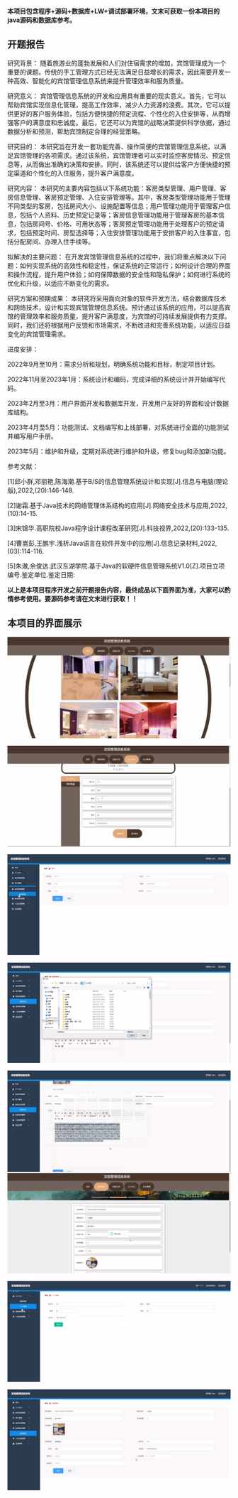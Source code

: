 ****本项目包含程序+源码+数据库+LW+调试部署环境，文末可获取一份本项目的java源码和数据库参考。****

## ******开题报告******

研究背景：
随着旅游业的蓬勃发展和人们对住宿需求的增加，宾馆管理成为一个重要的课题。传统的手工管理方式已经无法满足日益增长的需求，因此需要开发一种高效、智能化的宾馆管理信息系统来提升管理效率和服务质量。

研究意义：
宾馆管理信息系统的开发和应用具有重要的现实意义。首先，它可以帮助宾馆实现信息化管理，提高工作效率，减少人力资源的浪费。其次，它可以提供更好的客户服务体验，包括方便快捷的预定流程、个性化的入住安排等，从而增强客户的满意度和忠诚度。最后，它还可以为宾馆的战略决策提供科学依据，通过数据分析和预测，帮助宾馆制定合理的经营策略。

研究目的：
本研究旨在开发一套功能完善、操作简便的宾馆管理信息系统，以满足宾馆管理的各项需求。通过该系统，宾馆管理者可以实时监控客房情况、预定信息等，从而做出准确的决策和安排。同时，该系统还可以提供给客户方便快捷的预定渠道和个性化的入住服务，提升客户满意度。

研究内容：
本研究的主要内容包括以下系统功能：客房类型管理、用户管理、客房信息管理、客房预定管理、入住安排管理等。其中，客房类型管理功能用于管理不同类型的客房，包括房间大小、设施配置等信息；用户管理功能用于管理客户信息，包括个人资料、历史预定记录等；客房信息管理功能用于管理客房的基本信息，包括房间号、价格、可用状态等；客房预定管理功能用于处理客户的预定请求，包括预定时间、房型选择等；入住安排管理功能用于安排客户的入住事宜，包括分配房间、办理入住手续等。

拟解决的主要问题：
在开发宾馆管理信息系统的过程中，我们将重点解决以下问题：如何实现系统的高效性和稳定性，保证系统的正常运行；如何设计合理的界面和操作流程，提升用户体验；如何保障数据的安全性和隐私保护；如何进行系统的优化和升级，以适应不断变化的需求。

研究方案和预期成果：
本研究将采用面向对象的软件开发方法，结合数据库技术和网络技术，设计和实现宾馆管理信息系统。预计通过该系统的应用，可以提高宾馆的管理效率和服务质量，提升客户满意度，为宾馆的可持续发展提供有力支撑。同时，我们还将根据用户反馈和市场需求，不断改进和完善系统功能，以适应日益变化的宾馆管理需求。

进度安排：

2022年9月至10月：需求分析和规划，明确系统功能和目标，制定项目计划。

2022年11月至2023年1月：系统设计和编码，完成详细的系统设计并开始编写代码。

2023年2月至3月：用户界面开发和数据库开发，开发用户友好的界面和设计数据库结构。

2023年4月至5月：功能测试、文档编写和上线部署，对系统进行全面的功能测试并编写用户手册。

2023年5月：维护和升级，定期对系统进行维护和升级，修复bug和添加新功能。

参考文献：

[1]邱小群,邓丽艳,陈海潮.基于B/S的信息管理系统设计和实现[J].信息与电脑(理论版),2022,(20):146-148.

[2]谢霜.基于Java技术的网络管理体系结构的应用[J].网络安全技术与应用,2022,(10):14-15.

[3]宋锦华.高职院校Java程序设计课程改革研究[J].科技视界,2022,(20):133-135.

[4]曹嵩彭,王鹏宇.浅析Java语言在软件开发中的应用[J].信息记录材料,2022,(03):114-116.

[5]朱澈,余俊达.武汉东湖学院.基于Java的软硬件信息管理系统V1.0[Z].项目立项编号.鉴定单位.鉴定日期:

****以上是本项目程序开发之前开题报告内容，最终成品以下面界面为准，大家可以酌情参考使用。要源码参考请在文末进行获取！！****

## ******本项目的界面展示******

![](./res/5d074760e26c4f1b9eeeaae40995e9b7.png)

![](./res/81403764406a4dbf95446dd072a287b9.png)

![](./res/692071aa368642e7b0da144381a18f15.png)

![](./res/1f2520bee2c447f9b1e749b38458af76.png)

![](./res/ec22348fa66f48318c8636f48f0fa638.png)
![](./res/2be61220dfaf47f2b8f626f9541b81b0.png)

![](./res/e8983bdbeb9b4a61bd35ec4ab5b3c1a3.png)

![](./res/9b2f4400a5bd4781ba9633a1a25e1e89.png)


